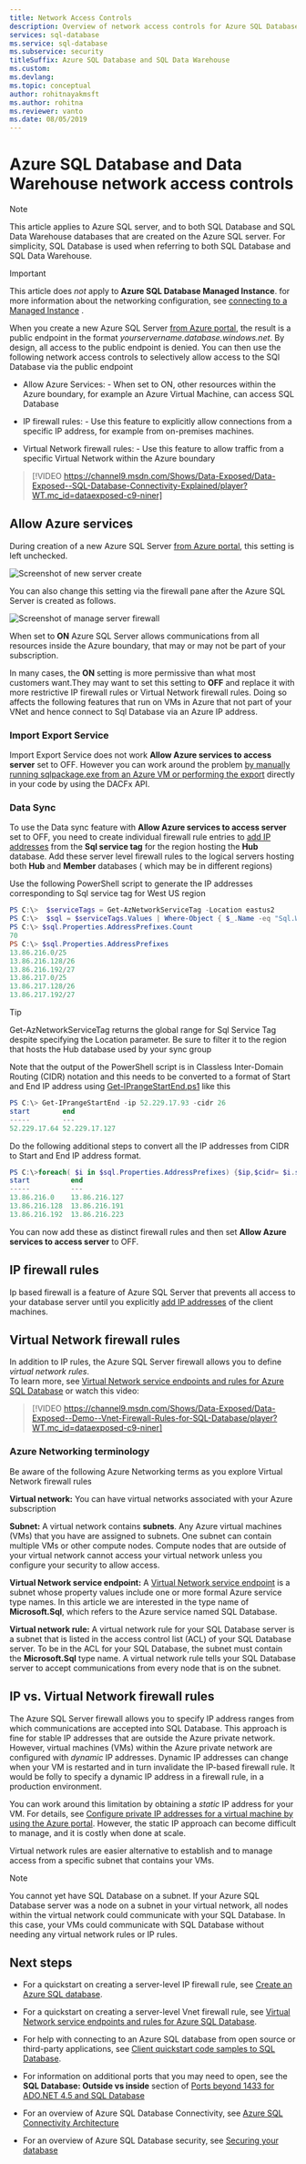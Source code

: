 ```yaml
---
title: Network Access Controls 
description: Overview of network access controls for Azure SQL Database and Data Warehouse to manage access, and configure a single or pooled database.
services: sql-database
ms.service: sql-database
ms.subservice: security
titleSuffix: Azure SQL Database and SQL Data Warehouse
ms.custom: 
ms.devlang: 
ms.topic: conceptual
author: rohitnayakmsft
ms.author: rohitna
ms.reviewer: vanto
ms.date: 08/05/2019
---
```


# Azure SQL Database and Data Warehouse network access controls

> [!NOTE]
> This article applies to Azure SQL server, and to both SQL Database and SQL Data Warehouse databases that are created on the Azure SQL server. For simplicity, SQL Database is used when referring to both SQL Database and SQL Data Warehouse.

> [!IMPORTANT]
> This article does *not* apply to **Azure SQL Database Managed Instance**. for more information about the networking configuration, see [connecting to a Managed Instance](sql-database-managed-instance-connect-app.md) .

When you create a new Azure SQL Server [from Azure portal](sql-database-single-database-get-started.md), the result is a public endpoint in the format *yourservername.database.windows.net*. By design, all access to the public endpoint is denied. 
You can then use the following network access controls to selectively allow access to the SQl Database via the public endpoint
- Allow Azure Services: - When set to ON, other resources within the Azure boundary, for example an Azure Virtual Machine, can access SQL Database

- IP firewall rules: - Use this feature to explicitly allow connections from a specific IP address, for example from on-premises machines.

- Virtual Network firewall rules: - Use this feature to allow traffic from a specific Virtual Network within the Azure boundary

> [!VIDEO https://channel9.msdn.com/Shows/Data-Exposed/Data-Exposed--SQL-Database-Connectivity-Explained/player?WT.mc_id=dataexposed-c9-niner]

## Allow Azure services 
During creation of a new Azure SQL Server [from  Azure portal](sql-database-single-database-get-started.md), this setting is left unchecked.

 ![Screenshot of new server create][1]

You can also change this setting via the firewall pane after the Azure SQL Server is created as follows.
  
 ![Screenshot of manage server firewall][2]

When set  to **ON** Azure SQL Server allows communications from all resources inside the Azure boundary, that may or may not be part of your subscription.

In many cases, the **ON** setting is more permissive than what most customers want.They may want to set this setting to **OFF** and replace it with more restrictive IP firewall rules or Virtual Network firewall rules. Doing so affects the following features that run on VMs in Azure that not part of your VNet and hence connect to Sql Database via an Azure IP address.

### Import Export Service
Import Export Service does not work  **Allow Azure services to access server** set to OFF. However you can work around the problem [by manually running sqlpackage.exe from an Azure VM or performing the export](https://docs.microsoft.com/azure/sql-database/import-export-from-vm) directly in your code by using the DACFx API.

### Data Sync
To use the Data sync feature with **Allow Azure services to access server** set to OFF, you need to create individual firewall rule entries to [add IP addresses](sql-database-server-level-firewall-rule.md) from the **Sql service tag** for the region hosting the **Hub** database.
Add these server level firewall rules to the logical servers hosting both **Hub** and **Member** databases ( which may be in different regions)

Use the following PowerShell script to generate the IP addresses corresponding to Sql service tag for West US region
```powershell
PS C:\>  $serviceTags = Get-AzNetworkServiceTag -Location eastus2
PS C:\>  $sql = $serviceTags.Values | Where-Object { $_.Name -eq "Sql.WestUS" }
PS C:\> $sql.Properties.AddressPrefixes.Count
70
PS C:\> $sql.Properties.AddressPrefixes
13.86.216.0/25
13.86.216.128/26
13.86.216.192/27
13.86.217.0/25
13.86.217.128/26
13.86.217.192/27
```

> [!TIP]
> Get-AzNetworkServiceTag returns the global range for Sql Service Tag despite specifying the Location parameter. Be sure to filter it to the region that hosts the Hub database used by your sync group

Note that the output of the PowerShell script is in  Classless Inter-Domain Routing (CIDR) notation and this needs to be converted to a format of Start and End IP address using [Get-IPrangeStartEnd.ps1](https://gallery.technet.microsoft.com/scriptcenter/Start-and-End-IP-addresses-bcccc3a9) like this
```powershell
PS C:\> Get-IPrangeStartEnd -ip 52.229.17.93 -cidr 26                                                                   
start        end
-----        ---
52.229.17.64 52.229.17.127
```

Do the following additional steps to convert all the IP addresses from CIDR to Start and End IP address format.

```powershell
PS C:\>foreach( $i in $sql.Properties.AddressPrefixes) {$ip,$cidr= $i.split('/') ; Get-IPrangeStartEnd -ip $ip -cidr $cidr;}                                                                                                                
start          end
-----          ---
13.86.216.0    13.86.216.127
13.86.216.128  13.86.216.191
13.86.216.192  13.86.216.223
```
You can now add these as distinct firewall rules and then set **Allow Azure services to access server**  to OFF.


## IP firewall rules
Ip based firewall is a feature of Azure SQL Server that prevents all access to your database server until you explicitly [add IP addresses](sql-database-server-level-firewall-rule.md) of the client machines.


## Virtual Network firewall rules

In addition to IP rules, the Azure SQL Server firewall allows you to define *virtual network rules*.  
To learn more, see [Virtual Network service endpoints and rules for Azure SQL Database](sql-database-vnet-service-endpoint-rule-overview.md) or watch this video:

> [!VIDEO https://channel9.msdn.com/Shows/Data-Exposed/Data-Exposed--Demo--Vnet-Firewall-Rules-for-SQL-Database/player?WT.mc_id=dataexposed-c9-niner]

 ### Azure Networking terminology  
Be aware of the following Azure Networking terms as you explore Virtual Network firewall rules

**Virtual network:** You can have virtual networks associated with your Azure subscription 

**Subnet:** A virtual network contains **subnets**. Any Azure virtual machines (VMs) that you have are assigned to subnets. One subnet can contain multiple VMs or other compute nodes. Compute nodes that are outside of your virtual network cannot access your virtual network unless you configure your security to allow access.

**Virtual Network service endpoint:** A [Virtual Network service endpoint](../virtual-network/virtual-network-service-endpoints-overview.md) is a subnet whose property values include one or more formal Azure service type names. In this article we are interested in the type name of **Microsoft.Sql**, which refers to the Azure service named SQL Database.

**Virtual network rule:** A virtual network rule for your SQL Database server is a subnet that is listed in the access control list (ACL) of your SQL Database server. To be in the ACL for your SQL Database, the subnet must contain the **Microsoft.Sql** type name. A virtual network rule tells your SQL Database server to accept communications from every node that is on the subnet.


## IP vs. Virtual Network firewall rules

The Azure SQL Server firewall allows you to specify IP address ranges from which communications are accepted into SQL Database. This approach is fine for stable IP addresses that are outside the Azure private network. However, virtual machines (VMs) within the Azure private network are configured with *dynamic* IP addresses. Dynamic IP addresses can change when your VM is restarted and in turn invalidate the IP-based firewall rule. It would be folly to specify a dynamic IP address in a firewall rule, in a production environment.

You can work around this limitation by obtaining a *static* IP address for your VM. For details, see [Configure private IP addresses for a virtual machine by using the Azure portal](../virtual-network/virtual-networks-static-private-ip-arm-pportal.md). However, the static IP approach can become difficult to manage, and it is costly when done at scale. 

Virtual network rules are easier alternative to establish and to manage access from a specific subnet that contains your VMs.

> [!NOTE]
> You cannot yet have SQL Database on a subnet. If your Azure SQL Database server was a node on a subnet in your virtual network, all nodes within the virtual network could communicate with your SQL Database. In this case, your VMs could communicate with SQL Database without needing any virtual network rules or IP rules.

## Next steps

- For a quickstart on creating a server-level IP firewall rule, see [Create an Azure SQL database](sql-database-single-database-get-started.md).

- For a quickstart on creating a server-level Vnet firewall rule, see [Virtual Network service endpoints and rules for Azure SQL Database](sql-database-vnet-service-endpoint-rule-overview.md).

- For help with connecting to an Azure SQL database from open source or third-party applications, see [Client quickstart code samples to SQL Database](https://msdn.microsoft.com/library/azure/ee336282.aspx).

- For information on additional ports that you may need to open, see the **SQL Database: Outside vs inside** section of [Ports beyond 1433 for ADO.NET 4.5 and SQL Database](sql-database-develop-direct-route-ports-adonet-v12.md)

- For an overview of Azure SQL Database Connectivity, see [Azure SQL Connectivity Architecture](sql-database-connectivity-architecture.md)

- For an overview of Azure SQL Database security, see [Securing your database](sql-database-security-overview.md)

<!--Image references-->
[1]: ./media/sql-database-get-started-portal/new-server2.png
[2]: ./media/sql-database-get-started-portal/manage-server-firewall.png
